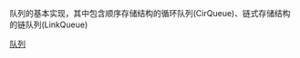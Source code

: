 队列的基本实现，其中包含顺序存储结构的循环队列(CirQueue)、链式存储结构的链队列(LinkQueue)

[队列](https://blog.csdn.net/qq_38790716/article/details/86476798)